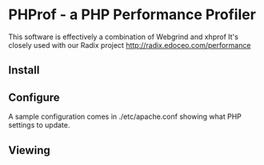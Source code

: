 # PHProf - a PHP Performance Profiler

This software is effectively a combination of Webgrind and xhprof
It's closely used with our Radix project http://radix.edoceo.com/performance

## Install

## Configure

A sample configuration comes in ./etc/apache.conf showing what 
PHP settings to update.

## Viewing


